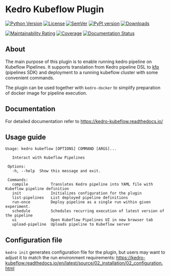 # Kedro Kubeflow Plugin

[![Python Version](https://img.shields.io/pypi/pyversions/kedro-kubeflow)](https://github.com/getindata/kedro-kubeflow)
[![License](https://img.shields.io/badge/license-Apache%202.0-blue.svg)](https://opensource.org/licenses/Apache-2.0)
[![SemVer](https://img.shields.io/badge/semver-2.0.0-green)](https://semver.org/)
[![PyPI version](https://badge.fury.io/py/kedro-kubeflow.svg)](https://pypi.org/project/kedro-kubeflow/)
[![Downloads](https://pepy.tech/badge/kedro-kubeflow)](https://pepy.tech/project/kedro-kubeflow)

[![Maintainability Rating](https://sonarcloud.io/api/project_badges/measure?project=getindata_kedro-kubeflow&metric=sqale_rating)](https://sonarcloud.io/summary/new_code?id=getindata_kedro-kubeflow)
[![Coverage](https://sonarcloud.io/api/project_badges/measure?project=getindata_kedro-kubeflow&metric=coverage)](https://sonarcloud.io/summary/new_code?id=getindata_kedro-kubeflow)
[![Documentation Status](https://readthedocs.org/projects/kedro-kubeflow/badge/?version=latest)](https://kedro-kubeflow.readthedocs.io/en/latest/?badge=latest)

## About

The main purpose of this plugin is to enable running kedro pipeline on Kubeflow Pipelines. It supports translation from 
Kedro pipeline DSL to [kfp](https://www.kubeflow.org/docs/pipelines/sdk/sdk-overview/) (pipelines SDK) and deployment to 
a running kubeflow cluster with some convenient commands.

The plugin can be used together with `kedro-docker` to simplify preparation of docker image for pipeline execution.   

## Documentation

For detailed documentation refer to https://kedro-kubeflow.readthedocs.io/

## Usage guide


```
Usage: kedro kubeflow [OPTIONS] COMMAND [ARGS]...
 
   Interact with Kubeflow Pipelines
 
 Options:
   -h, --help  Show this message and exit.
 
 Commands:
   compile          Translates Kedro pipeline into YAML file with Kubeflow pipeline definition
   init             Initializes configuration for the plugin
   list-pipelines   List deployed pipeline definitions
   run-once         Deploy pipeline as a single run within given experiment.
   schedule         Schedules recurring execution of latest version of the pipeline
   ui               Open Kubeflow Pipelines UI in new browser tab
   upload-pipeline  Uploads pipeline to Kubeflow server
```

## Configuration file

`kedro init` generates configuration file for the plugin, but users may want
to adjust it to match the run environment requirements: https://kedro-kubeflow.readthedocs.io/en/latest/source/02_installation/02_configuration.html


